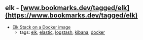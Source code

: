 elk - [www.bookmarks.dev/tagged/elk](https://www.bookmarks.dev/tagged/elk)
---
* [Elk Stack on a Docker image](https://elk-docker.readthedocs.io/#about)
    * tags: [elk](../tagged/elk.md), [elastic](../tagged/elastic.md), [logstash](../tagged/logstash.md), [kibana](../tagged/kibana.md), [docker](../tagged/docker.md)
